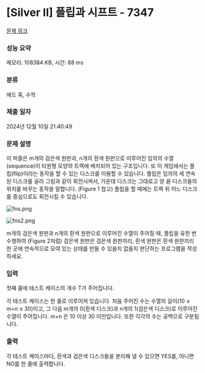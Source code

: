 # [Silver II] 플립과 시프트 - 7347 

[문제 링크](https://www.acmicpc.net/problem/7347) 

### 성능 요약

메모리: 108384 KB, 시간: 88 ms

### 분류

애드 혹, 수학

### 제출 일자

2024년 12월 10일 21:40:49

### 문제 설명

<p>이 퍼즐은 m개의 검은색 원판과, n개의 흰색 원판으로 이루어진 임의의 수열(sequence)이 타원형 모양의 트랙에 배치되어 있는 구조입니다. 또 이 게임에서는 플립(flip)이라는 동작을 할 수 있는 디스크를 이용할 수 있습니다. 플립은 임의의 세 연속된 디스크를 골라 그림과 같이 회전시켜서, 가운데 디스크는 그대로고 양 끝 디스크들의 위치를 바꾸는 동작을 말합니다. (Figure 1 참고) 플립을 할 때에는 트랙 위 어느 디스크를 중심으로도 회전시킬 수 있습니다.</p>

<p> </p>

<p><img alt="fns.png" src="https://upload.acmicpc.net/a2d73457-771b-4bb7-a157-8d7a4242ab4b/-/preview/"></p>

<p><img alt="fns2.png" src="https://upload.acmicpc.net/cc4c59c2-8446-457c-9b95-704f1e026cba/-/preview/"></p>

<p>m개의 검은색 원판과 n개의 흰색 원판으로 이루어진 수열이 주어질 때, 플립을 유한 번 수행하여 (Figure 2처럼) 검은색 원판은 검은색 원판끼리, 흰색 원판은 흰색 원판끼리 한 곳에 연속적으로 모여 있는 상태를 만들 수 있을지 없을지 판단하는 프로그램을 작성하세요.</p>

### 입력 

 <p>첫째 줄에 테스트 케이스의 개수 T가 주어집니다.</p>

<p>각 테스트 케이스는 한 줄로 이루어져 있습니다. 처음 주어진 수는 수열의 길이(10 ≤ m+n ≤ 30)이고, 그 다음 m개의 0(흰색 디스크)과 n개의 1(검은색 디스크)로 이루어진 수열이 주어집니다.  m+n 은 10 이상 30 미만입니다. 또한 각각의 수는 공백으로 구분됩니다.</p>

### 출력 

 <p>각 테스트 케이스마다, 흰색과 검은색 디스크들을 분리해 낼 수 있으면 YES를, 아니면 NO를 한 줄에 출력합니다.</p>

